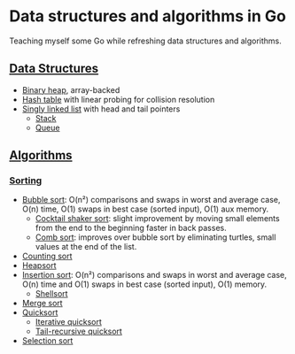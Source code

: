# Data structures and algorithms in Go

Teaching myself some Go while refreshing data structures and algorithms.

## [Data Structures](ds/)

* [Binary heap](ds/binary_heap.go), array-backed
* [Hash table](ds/hash_table.go) with linear probing for collision resolution
* [Singly linked list](ds/singly_linked_list.go) with head and tail pointers
  * [Stack](ds/stack.go)
  * [Queue](ds/queue.go)

## [Algorithms](algs/)

### [Sorting](algs/sorts/)

* [Bubble sort](algs/sorts/bubble_sort.go): O(n²) comparisons and swaps in worst and average case, O(n) time, O(1) swaps in best case (sorted input), O(1) aux memory.
  * [Cocktail shaker sort](algs/sorts/bubble_sort.go): slight improvement by moving small elements from the end to the beginning faster in back passes.
  * [Comb sort](algs/sorts/bubble_sort.go): improves over bubble sort by eliminating turtles, small values at the end of the list.
* [Counting sort](algs/sorts/counting_sort.go)
* [Heapsort](ds/binary_heap.go)
* [Insertion sort](algs/sorts/insertion_sort.go): O(n²) comparisons and swaps in worst and average case, O(n) time and O(1) swaps in best case (sorted input), O(1) memory. 
  * [Shellsort](algs/sorts/insertion_sort.go)
* [Merge sort](algs/sorts/merge_sort.go)
* [Quicksort](algs/sorts/quicksort.go)
  * [Iterative quicksort](algs/sorts/quicksort.go)
  * [Tail-recursive quicksort](algs/sorts/quicksort.go)
* [Selection sort](algs/sorts/selection_sort.go)